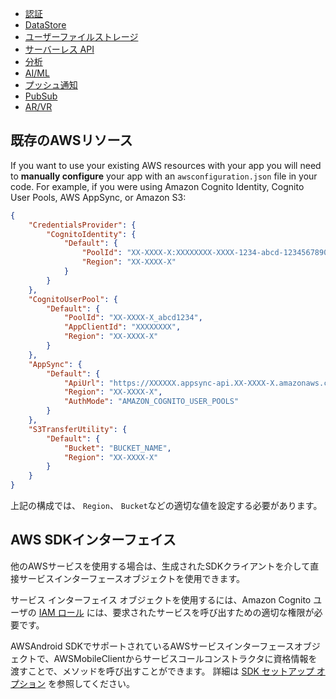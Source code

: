 - [認証](~/lib/auth/getting-started.md)
- [DataStore](~/lib/datastore/getting-started.md)
- [ユーザーファイルストレージ](~/lib/storage/getting-started.md)
- [サーバーレス API](~/lib/graphqlapi/getting-started.md)
- [分析](~/lib/analytics/getting-started.md)
- [AI/ML](~/lib/predictions/getting-started.md)
- [プッシュ通知](~/lib/push-notifications/getting-started.md)
- [PubSub](~/lib/pubsub/getting-started.md)
- [AR/VR](~/lib/xr/getting-started.md)

## 既存のAWSリソース

If you want to use your existing AWS resources with your app you will need to **manually configure** your app with an `awsconfiguration.json` file in your code. For example, if you were using Amazon Cognito Identity, Cognito User Pools, AWS AppSync, or Amazon S3:

```json
{
    "CredentialsProvider": {
        "CognitoIdentity": {
            "Default": {
                "PoolId": "XX-XXXX-X:XXXXXXXX-XXXX-1234-abcd-1234567890ab",
                "Region": "XX-XXXX-X"
            }
        }
    },
    "CognitoUserPool": {
        "Default": {
            "PoolId": "XX-XXXX-X_abcd1234",
            "AppClientId": "XXXXXXXX",
            "Region": "XX-XXXX-X"
        }
    },
    "AppSync": {
        "Default": {
            "ApiUrl": "https://XXXXXX.appsync-api.XX-XXXX-X.amazonaws.com/graphql",
            "Region": "XX-XXXX-X",
            "AuthMode": "AMAZON_COGNITO_USER_POOLS"
        }
    },
    "S3TransferUtility": {
        "Default": {
            "Bucket": "BUCKET_NAME",
            "Region": "XX-XXXX-X"
        }
    }
}
```

上記の構成では、 `Region`、 `Bucket`などの適切な値を設定する必要があります。

## AWS SDKインターフェイス

他のAWSサービスを使用する場合は、生成されたSDKクライアントを介して直接サービスインターフェースオブジェクトを使用できます。

<amplify-callout>

サービス インターフェイス オブジェクトを使用するには、Amazon Cognito ユーザの [IAM ロール](https://docs.aws.amazon.com/cognito/latest/developerguide/iam-roles.html) には、要求されたサービスを呼び出すための適切な権限が必要です。

</amplify-callout>

AWSAndroid SDKでサポートされているAWSサービスインターフェースオブジェクトで、AWSMobileClientからサービスコールコンストラクタに資格情報を渡すことで、メソッドを呼び出すことができます。 詳細は [SDK セットアップ オプション](~/sdk/configuration/setup-options.md) を参照してください。
